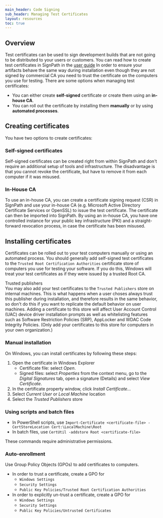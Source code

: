 ```yaml
---
main_header: Code Signing
sub_header: Managing Test Certificates
layout: resources
toc: true
---
```


## Overview

Test certificates can be used to sign development builds that are not going to be distributed to your users or customers. You can read how to create test certificates in SignPath in the [user guide](/documentation/managing-certificates) In order to ensure your artifacts behave the same way during installation even though they are not signed by commercial CA you need to trust the certificate on the computers you use for testing. There are some options when managing test certificates:

* You can either create **self-signed** certificate or create them using an **in-house CA**.
* You can roll out the certificate by installing them **manually** or by using **automated processes**.

## Creating certificates

You have two options to create certificates:

### Self-signed certificates

Self-signed certificates can be created right from within SignPath and don't require an additional setup of tools and infrastructure. The disadvantage is that you cannot revoke the certificate, but have to remove it from each computer if it was misused.

### In-House CA

To use an in-house CA, you can create a certificate signing request (CSR) in SignPath and use your in-house CA (e.g. Microsoft Active Directory Certificate Services or OpenSSL) to issue the test certificate. The certificate can then be imported into SignPath. By using an in-house CA, you have one controlled instance for your public key infrastructure (PKI) and a straight-forward revocation process, in case the certificate has been misused.

## Installing certificates

Certificates can be rolled out to your test computers manually or using an automated process. You should generally add self-signed test certificates to the <code>Trusted Root Certification Authorities</code> certificate store of computers you use for testing your software. If you do this, Windows will treat your test certificates as if they were issued by a trusted Root CA.

<div class='panel info' markdown='1' data-title='Tips'>
<div class='panel-header'><i class='la la-info-circle'></i>Trusted publishers</div>
You may also add your test certificates to the <code>Trusted Publishers</code> store on internal machines. This is what happens when a user choses always trust this publisher during installation, and therefore results in the same behavior, so don't do this if you want to replicate the default behavior on user machines. Adding a certificate to this store will affect User Account Control (UAC) device driver installation prompts as well as whitelisting features such as Software Restriction Policies (SRP), AppLocker and WDAC Code Integrity Policies. (Only add your certificates to this store for computers in your own organization.)
</div>

### Manual installation

On Windows, you can install certificates by following these steps:

1. Open the certificate in Windows Explorer
    * Certificate file: select *Open*.
    * Signed files: select *Properties* from the context menu, go to the *Digital Signatures* tab, open a signature (Details) and select *View Certificate*.
2. In the certificate property window, click *Install Certificate...*
3. Select *Current User* or *Local Machine* location
4. Select the *Trusted Publishers* store

### Using scripts and batch files

* In PowerShell scripts, use `Import-Certificate <certificate-file> -CertStoreLocation Cert:\LocalMachine\Root`
* In batch files, use `CertUtil -addstore Root <certificate-file>`

These commands require administrative permissions.

### Auto-enrollment

Use Group Policy Objects (GPOs) to add certificates to computers.

* In order to trust a certificate, create a GPO for
  * `Windows Settings`
  * `Security Settings`
  * `Public Key Policies/Trusted Root Certification Authorities`
* In order to explicitly un-trust a certificate, create a GPO for
  * `Windows Settings`
  * `Security Settings`
  * `Public Key Policies/Untrusted Certificates`